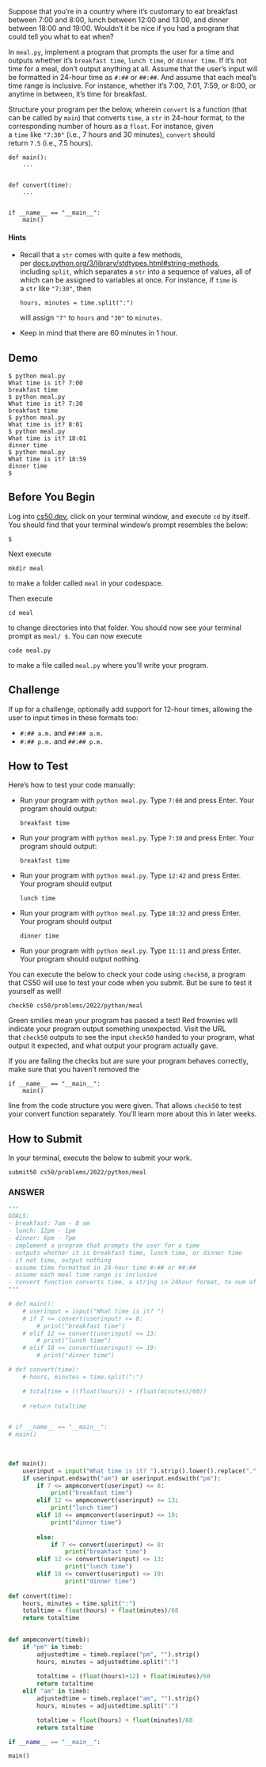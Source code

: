 Suppose that you’re in a country where it’s customary to eat breakfast between 7:00 and 8:00, lunch between 12:00 and 13:00, and dinner between 18:00 and 19:00. Wouldn’t it be nice if you had a program that could tell you what to eat when?

In `meal.py`, implement a program that prompts the user for a time and outputs whether it’s `breakfast time`, `lunch time`, or `dinner time`. If it’s not time for a meal, don’t output anything at all. Assume that the user’s input will be formatted in 24-hour time as `#:##` or `##:##`. And assume that each meal’s time range is inclusive. For instance, whether it’s 7:00, 7:01, 7:59, or 8:00, or anytime in between, it’s time for breakfast.

Structure your program per the below, wherein `convert` is a function (that can be called by `main`) that converts `time`, a `str` in 24-hour format, to the corresponding number of hours as a `float`. For instance, given a `time` like `"7:30"` (i.e., 7 hours and 30 minutes), `convert` should return `7.5` (i.e., 7.5 hours).

```
def main():
    ...


def convert(time):
    ...


if __name__ == "__main__":
    main()
```

#### Hints
- Recall that a `str` comes with quite a few methods, per [docs.python.org/3/library/stdtypes.html#string-methods](https://docs.python.org/3/library/stdtypes.html#string-methods), including `split`, which separates a `str` into a sequence of values, all of which can be assigned to variables at once. For instance, if `time` is a `str` like `"7:30"`, then
    
    ```
    hours, minutes = time.split(":")
    ```
    
    will assign `"7"` to `hours` and `"30"` to `minutes`.
- Keep in mind that there are 60 minutes in 1 hour.


## Demo
```
$ python meal.py
What time is it? 7:00
breakfast time
$ python meal.py
What time is it? 7:30
breakfast time
$ python meal.py
What time is it? 8:01
$ python meal.py
What time is it? 18:01
dinner time
$ python meal.py
What time is it? 18:59
dinner time
$
```

## Before You Begin

Log into [cs50.dev](https://cs50.dev/), click on your terminal window, and execute `cd` by itself. You should find that your terminal window’s prompt resembles the below:

```
$
```

Next execute

```
mkdir meal
```

to make a folder called `meal` in your codespace.

Then execute

```
cd meal
```

to change directories into that folder. You should now see your terminal prompt as `meal/ $`. You can now execute

```
code meal.py
```

to make a file called `meal.py` where you’ll write your program.

## Challenge

If up for a challenge, optionally add support for 12-hour times, allowing the user to input times in these formats too:

- `#:## a.m.` and `##:## a.m.`
- `#:## p.m.` and `##:## p.m.`

## How to Test

Here’s how to test your code manually:

- Run your program with `python meal.py`. Type `7:00` and press Enter. Your program should output:
    
    ```
    breakfast time   
    ```
    
- Run your program with `python meal.py`. Type `7:30` and press Enter. Your program should output:
    
    ```
    breakfast time
    ```
    
- Run your program with `python meal.py`. Type `12:42` and press Enter. Your program should output
    
    ```
    lunch time
    ```
    
- Run your program with `python meal.py`. Type `18:32` and press Enter. Your program should output
    
    ```
    dinner time
    ```
    
- Run your program with `python meal.py`. Type `11:11` and press Enter. Your program should output nothing.

You can execute the below to check your code using `check50`, a program that CS50 will use to test your code when you submit. But be sure to test it yourself as well!

```
check50 cs50/problems/2022/python/meal
```

Green smilies mean your program has passed a test! Red frownies will indicate your program output something unexpected. Visit the URL that `check50` outputs to see the input `check50` handed to your program, what output it expected, and what output your program actually gave.

If you are failing the checks but are sure your program behaves correctly, make sure that you haven’t removed the

```
if __name__ == "__main__":
    main()
```

line from the code structure you were given. That allows `check50` to test your convert function separately. You’ll learn more about this in later weeks.

## How to Submit

In your terminal, execute the below to submit your work.

```
submit50 cs50/problems/2022/python/meal
```



### ANSWER
```python
"""
GOALS:
- breakfast: 7am - 8 am
- lunch: 12pm - 1pm
- dinner: 6pm - 7pm
- implement a program that prompts the user for a time
- outputs whether it is breakfast time, lunch time, or dinner time
- if not time, output nothing
- assume time formatted in 24-hour time #:## or ##:##
- assume each meal time range is inclusive
- convert function converts time, a string in 24hour format, to num of hours as float
"""

# def main():
	# userinput = input("What time is it? ")
	# if 7 <= convert(userinput) <= 8:
		# print("breakfast time")
	# elif 12 <= convert(userinput) <= 13:
		# print("lunch time")
	# elif 18 <= convert(userinput) <= 19:
		# print("dinner time")

# def convert(time):
	# hours, minutes = time.split(":")

	# totaltime = ((float(hours)) + (float(minutes)/60))
	
	# return totaltime


# if __name__ == "__main__":
# main()

  
  
def main():
	userinput = input("What time is it? ").strip().lower().replace(".", "")
	if userinput.endswith("am") or userinput.endswith("pm"):
		if 7 <= ampmconvert(userinput) <= 8:
			print("breakfast time")
		elif 12 <= ampmconvert(userinput) <= 13:
			print("lunch time")
		elif 18 <= ampmconvert(userinput) <= 19:
			print("dinner time")
			
		else:
			if 7 <= convert(userinput) <= 8:
				print("breakfast time")
		elif 12 <= convert(userinput) <= 13:
				print("lunch time")
		elif 18 <= convert(userinput) <= 19:
				print("dinner time")
				
def convert(time):
	hours, minutes = time.split(":")
	totaltime = float(hours) + float(minutes)/60
	return totaltime

  
def ampmconvert(timeb):
	if "pm" in timeb:
		adjustedtime = timeb.replace("pm", "").strip()
		hours, minutes = adjustedtime.split(":")
  
		totaltime = (float(hours)+12) + float(minutes)/60
		return totaltime
	elif "am" in timeb:
		adjustedtime = timeb.replace("am", "").strip()
		hours, minutes = adjustedtime.split(":")

		totaltime = float(hours) + float(minutes)/60
		return totaltime

if __name__ == "__main__":

main()
```